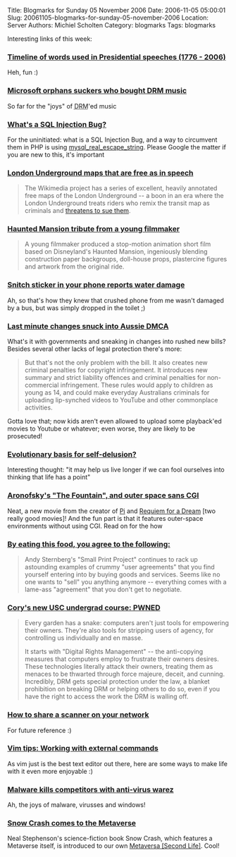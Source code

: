 Title: Blogmarks for Sunday 05 November 2006
Date: 2006-11-05 05:00:01
Slug: 20061105-blogmarks-for-sunday-05-november-2006
Location: Server
Authors: Michiel Scholten
Category: blogmarks
Tags: blogmarks

<p>Interesting links of this week:</p>
<h3><a href="http://www.boingboing.net/2006/11/03/timeline_of_words_us.html">Timeline of words used in Presidential speeches (1776 - 2006)</a></h3>
<p>Heh, fun :)</p>
<h3><a href="http://www.boingboing.net/2006/11/03/microsoft_orphans_su.html">Microsoft orphans suckers who bought DRM music</a></h3>
<p>So far for the "joys" of <acronym title="Digital Rights Management">DRM</acronym>'ed music</p>
<h3><a href="http://www.joelonsoftware.com/items/2006/11/01.html">What's a SQL Injection Bug?</a></h3>
<p>For the uninitiated: what is a SQL Injection Bug, and a way to circumvent them in PHP is using <a href="http://nl2.php.net/mysql_real_escape_string">mysql_real_escape_string</a>. Please Google the matter if you are new to this, it's important</p>
<h3><a href="http://www.boingboing.net/2006/10/31/london_underground_m.html">London Underground maps that are free as in speech</a></h3>
<blockquote><p>The Wikimedia project has a series of excellent, heavily annotated free maps of the London Underground -- a boon in an era where the London Underground treats riders who remix the transit map as criminals and <a href="http://www.boingboing.net/2006/02/22/transport_for_london.html">threatens to sue them</a>.</p></blockquote>
<h3><a href="http://www.boingboing.net/2006/10/31/haunted_mansion_trib.html">Haunted Mansion tribute from a young filmmaker</a></h3>
<blockquote><p>A young filmmaker produced a stop-motion animation short film based on Disneyland's Haunted Mansion, ingeniously blending construction paper backgroups, doll-house props, plastercine figures and artwork from the original ride.</p></blockquote>
<h3><a href="http://www.boingboing.net/2006/10/31/snitch_sticker_in_yo.html">Snitch sticker in your phone reports water damage</a></h3>
<p>Ah, so that's how they knew that crushed phone from me wasn't damaged by a bus, but was simply dropped in the toilet ;)</p>
<h3><a href="http://www.boingboing.net/2006/10/31/last_minute_changes_.html">Last minute changes snuck into Aussie DMCA</a></h3>
<p>What's it with governments and sneaking in changes into rushed new bills? Besides several other lacks of legal protection there's more:</p>

<blockquote><p>But that's not the only problem with the bill. It also creates new criminal penalties for copyright infringement. It introduces new summary and strict liability offences and criminal penalties for non-commercial infringement. These rules would apply to children as young as 14, and could make everyday Australians criminals for uploading lip-synched videos to YouTube and other commonplace activities.</p></blockquote>

<p>Gotta love that; now kids aren't even allowed to upload some playback'ed movies to Youtube or whatever; even worse, they are likely to be prosecuted!</p>
<h3><a href="http://www.boingboing.net/2006/10/31/evolutionary_basis_f.html">Evolutionary basis for self-delusion?</a></h3>
<p>Interesting thought: "it may help us live longer if we can fool ourselves into thinking that life has a point"</p>
<h3><a href="http://www.boingboing.net/2006/10/31/aronofskys_the_fount.html">Aronofsky's "The Fountain", and outer space sans CGI</a></h3>
<p>Neat, a new movie from the creator of <a href="http://www.imdb.com/title/tt0138704/">Pi</a> and <a href="http://www.imdb.com/title/tt0180093/">Requiem for a Dream</a> [two really good movies]! And the fun part is that it features outer-space environments without using CGI. Read on for the how</p>
<h3><a href="http://www.boingboing.net/2006/10/30/by_eating_this_food_.html">By eating this food, you agree to the following:</a></h3>
<blockquote><p>Andy Sternberg's "Small Print Project" continues to rack up astounding examples of crummy "user agreements" that you find yourself entering into by buying goods and services. Seems like no one wants to "sell" you anything anymore -- everything comes with a lame-ass "agreement" that you don't get to negotiate.</p></blockquote>
<h3><a href="http://www.boingboing.net/2006/10/30/corys_new_usc_underg.html">Cory's new USC undergrad course: PWNED</a></h3>
<blockquote><p>Every garden has a snake: computers aren't just tools for empowering their owners. They're also tools for stripping users of agency, for controlling us individually and en masse.</p>

<p>It starts with "Digital Rights Management" -- the anti-copying measures that computers employ to frustrate their owners desires. These technologies literally attack their owners, treating them as menaces to be thwarted through force majeure, deceit, and cunning. Incredibly, DRM gets special protection under the law, a blanket prohibition on breaking DRM or helping others to do so, even if you have the right to access the work the DRM is walling off.</p></blockquote>
<h3><a href="http://tips.linux.com/article.pl?sid=06/10/13/1751234">How to share a scanner on your network</a></h3>
<p>For future reference :)</p>
<h3><a href="http://applications.linux.com/article.pl?sid=06/10/10/2123208">Vim tips: Working with external commands</a></h3>
<p>As vim just is the best text editor out there, here are some ways to make life with it even more enjoyable :)</p>
<h3><a href="http://www.boingboing.net/2006/10/26/malware_kills_compet.html">Malware kills competitors with anti-virus warez</a></h3>
<p>Ah, the joys of malware, virusses and windows!</p>
<h3><a href="http://www.boingboing.net/2006/10/26/snow_crash_comes_to_.html">Snow Crash comes to the Metaverse</a></h3>
<p>Neal Stephenson's science-fiction book Snow Crash, which features a Metaverse itself, is introduced to our own <a href="http://secondlife.com/">Metaversa [Second Life]</a>. Cool!</p>
